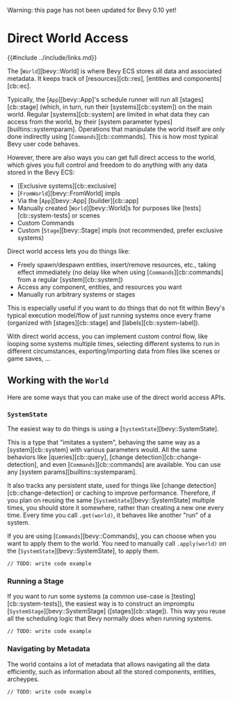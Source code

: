 Warning: this page has not been updated for Bevy 0.10 yet!

# Direct World Access

{{#include ../include/links.md}}

The [`World`][bevy::World] is where Bevy ECS stores all data and
associated metadata. It keeps track of [resources][cb::res], [entities and
components][cb::ec].

Typically, the [`App`][bevy::App]'s schedule runner will run all
[stages][cb::stage] (which, in turn, run their [systems][cb::system])
on the main world. Regular [systems][cb::system] are limited in
what data they can access from the world, by their [system parameter
types][builtins::systemparam]. Operations that manipulate the world itself
are only done indirectly using [`Commands`][cb::commands]. This is how most
typical Bevy user code behaves.

However, there are also ways you can get full direct access to the world,
which gives you full control and freedom to do anything with any data stored
in the Bevy ECS:
 - [Exclusive systems][cb::exclusive]
 - [`FromWorld`][bevy::FromWorld] impls
 - Via the [`App`][bevy::App] [builder][cb::app]
 - Manually created [`World`][bevy::World]s for purposes like [tests][cb::system-tests] or scenes
 - Custom Commands
 - Custom [`Stage`][bevy::Stage] impls (not recommended, prefer exclusive systems)

Direct world access lets you do things like:
 - Freely spawn/despawn entities, insert/remove resources, etc., taking effect immediately
   (no delay like when using [`Commands`][cb::commands] from a regular [system][cb::system])
 - Access any component, entities, and resources you want
 - Manually run arbitrary systems or stages

This is especially useful if you want to do things that do not fit within
Bevy's typical execution model/flow of just running systems once every frame
(organized with [stages][cb::stage] and [labels][cb::system-label]).

With direct world access, you can implement custom control flow, like
looping some systems multiple times, selecting different systems to run in
different circumstances, exporting/importing data from files like scenes or
game saves, …

## Working with the `World`

Here are some ways that you can make use of the direct world access APIs.

### `SystemState`

The easiest way to do things is using a [`SystemState`][bevy::SystemState].

This is a type that "imitates a system", behaving the same way as a
[system][cb::system] with various parameters would. All the same behaviors
like [queries][cb::query], [change detection][cb::change-detection], and
even [`Commands`][cb::commands] are available. You can use any [system
params][builtins::systemparam].

It also tracks any persistent state, used for things like [change
detection][cb::change-detection] or caching to improve performance. Therefore,
if you plan on reusing the same [`SystemState`][bevy::SystemState] multiple
times, you should store it somewhere, rather than creating a new one every
time. Every time you call `.get(world)`, it behaves like another "run"
of a system.

If you are using [`Commands`][bevy::Commands], you can choose when you
want to apply them to the world. You need to manually call `.apply(world)`
on the [`SystemState`][bevy::SystemState], to apply them.

```rust,no_run,noplayground
// TODO: write code example
```

### Running a Stage

If you want to run some systems (a common use-case is
[testing][cb::system-tests]), the easiest way is to construct an impromptu
[`SystemStage`][bevy::SystemStage] ([stages][cb::stage]). This way you reuse
all the scheduling logic that Bevy normally does when running systems.

```rust,no_run,noplayground
// TODO: write code example
```

### Navigating by Metadata

The world contains a lot of metadata that allows navigating all the data
efficiently, such as information about all the stored components, entities,
archeypes.

```rust,no_run,noplayground
// TODO: write code example
```
